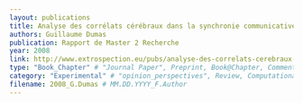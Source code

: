 ```yaml
---
layout: publications
title: Analyse des corrélats cérébraux dans la synchronie communicative entre sujets
authors: Guillaume Dumas
publication: Rapport de Master 2 Recherche
year: 2008
link: http://www.extrospection.eu/pubs/analyse-des-correlats-cerebraux-dans-la-synchronie-communicative-entre-sujets/
type: "Book_Chapter" # "Journal Paper", Preprint, Book@Chapter, Comment, "Poster_Conference"
category: "Experimental" # "opinion_perspectives", Review, Computational, Social Cognitive and Affective Neuroscience, Experimental
filename: 2008_G.Dumas # MM.DD.YYYY_F.Author 
---
```


